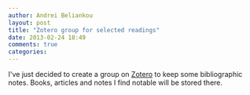 ```yaml
---
author: Andrei Beliankou
layout: post
title: "Zotero group for selected readings"
date: 2013-02-24 18:49
comments: true
categories: 
---
```

<p>
	I&#39;ve just decided to create a group on <a href="https://www.zotero.org/groups/arbox/items">Zotero</a> to keep some bibliographic notes. Books, articles and notes I find notable will be stored there.</p>